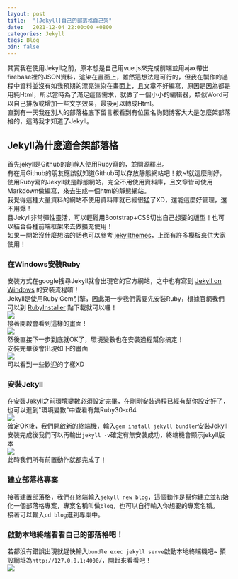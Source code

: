 ```yaml
---
layout: post
title:  "[Jekyll]自己的部落格自己架"
date:   2021-12-04 22:00:00 +0800
categories: Jekyll
tags: Blog
pin: false
---
```

其實我在使用Jekyll之前，原本想是自己用vue.js來完成前端並用ajax帶出firebase裡的JSON資料，渲染在畫面上，雖然這想法是可行的，但我在製作的過程中資料並沒有如我預期的漂亮渲染在畫面上，且文章不好編寫，原因是因為都是用純Html，所以當時為了滿足這個需求，就做了一個小小的編輯器，類似Word可以自己排版或增加一些文字效果，最後可以轉成Html。  
直到有一天我在別人的部落格底下留言板看到有位匿名詢問博客大大是怎麼架部落格的，這時我才知道了Jekyll。
## Jekyll為什麼適合架部落格
首先jekyll是Github的創辦人使用Ruby寫的，並開源釋出。  
有在用Github的朋友應該就知道Github可以存放靜態網站吧！欸~!就這麼剛好，使用Ruby寫的Jekyll就是靜態網站，完全不用使用資料庫，且文章皆可使用Markdown做編寫，來去生成一個html的靜態網站。  
我覺得這種大量資料的網站不使用資料庫就已經很猛了XD，還能這麼好管理，還不用爆！  
且Jekyll非常彈性靈活，可以輕鬆用Bootstrap+CSS切出自己想要的版型！也可以結合各種前端框架來去做擴充使用！  
如果一開始沒什麼想法的話也可以參考 [jekyllthemes](http://jekyllthemes.org/)，上面有許多模板來供大家使用！
### 在Windows安裝Ruby
安裝方式在google搜尋Jekyll就會出現它的官方網站，之中也有寫到 [Jekyll on Windows](https://jekyllrb.com/docs/installation/windows/) 的安裝流程唷！  
Jekyll是使用Ruby Gem引擎，因此第一步我們需要先安裝Ruby，根據官網我們可以到 [RubyInstaller](https://rubyinstaller.org/) 點下載就可以囉！  
![](https://i.imgur.com/OvGKEmB.png)  
接著開啟會看到這樣的畫面 !  
![](https://i.imgur.com/cJCdxMp.png)   
然後直接下一步到底就OK了，環境變數也在安裝過程幫你搞定！  
安裝完畢後會出現如下的畫面  
![](https://user-images.githubusercontent.com/32950391/80772971-7b304300-8b26-11ea-9dae-dfac93184465.JPG)  
可以看到一些歡迎的字樣XD  
### 安裝Jekyll
在安裝Jekyll之前環境變數必須設定完畢，在剛剛安裝過程已經有幫你設定好了，也可以進到"環境變數"中查看有無Ruby30-x64  
![](https://i.imgur.com/sl3SGpy.png)  
確定OK後，我們開啟新的終端機，輸入`gem install jekyll bundler`安裝Jekyll  
安裝完成後我們可以再輸出`jekyll -v`確定有無安裝成功，終端機會顯示jekyll版本  
![](https://i.imgur.com/IufpXHT.png)  
此時我們所有前置動作就都完成了！

### 建立部落格專案
接著建置部落格，我們在終端輸入`jekyll new blog`，這個動作是幫你建立並初始化一個部落格專案，專案名稱叫做`blog`，也可以自行輸入你想要的專案名稱。  
接著可以輸入`cd blog`進到專案中。
### 啟動本地終端看看自己的部落格吧！
若都沒有錯誤出現就趕快輸入`bundle exec jekyll serve`啟動本地終端機吧~
預設網址為`http://127.0.0.1:4000/`，開起來看看吧！  
![](https://cms-assets.tutsplus.com/cdn-cgi/image/width=630/uploads/users/53/posts/26332/image/defaultsite.png)  
